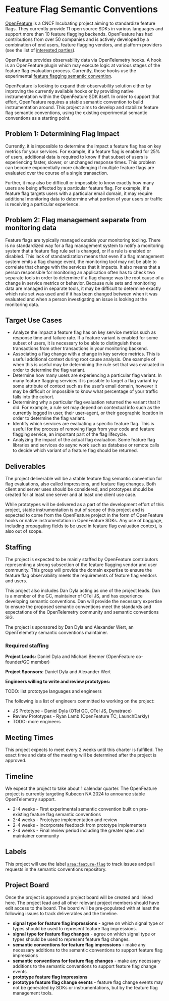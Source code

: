 # Feature Flag Semantic Conventions

[OpenFeature](https://openfeature.dev/) is a CNCF Incubating project aiming to standardize feature flags.
They currently provide 11 open source SDKs in various languages and support more than 10 feature flagging backends.
OpenFeature has had contributions from over 50 companies and is actively developed by a combination of end users, feature flagging vendors, and platform providers (see the list of [interested parties](https://openfeature.dev/community/interested-parties)).

OpenFeature provides observability data via OpenTelemetry hooks.
A hook is an OpenFeature plugin which may execute logic at various stages of the feature flag evaluation process.
Currently, those hooks use the experimental [feature flagging semantic convention](https://opentelemetry.io/docs/specs/semconv/feature-flags/).

OpenFeature is looking to expand their observability solution either by improving the currently available hooks or by providing native instrumentation within the OpenFeature SDK itself.
In order to support that effort, OpenFeature requires a stable semantic convention to build instrumentation around.
This project aims to develop and stabilize feature flag semantic conventions, using the existing experimental semantic conventions as a starting point.

## Problem 1: Determining Flag Impact

Currently, it is impossible to determine the impact a feature flag has on key metrics for your services.
For example, if a feature flag is enabled for 25% of users, additional data is required to know if that subset of users is experiencing faster, slower, or unchanged response times.
This problem can become exponentially more challenging if multiple feature flags are evaluated over the course of a single transaction.

Further, it may also be difficult or impossible to know exactly how many users are being affected by a particular feature flag.
For example, if a feature flag targets users with a particular email domain, it may require additional monitoring data to determine what portion of your users or traffic is receiving a particular experience.

## Problem 2: Flag management separate from monitoring data

Feature flags are typically managed outside your monitoring tooling.
There is no standardized way for a flag management system to notify a monitoring system that a feature flag rule set is changed, or if a rule is enabled or disabled.
This lack of standardization means that even if a flag management system emits a flag change event, the monitoring tool may not be able to correlate that change with the services that it impacts.
It also means that a person responsible for monitoring an application often has to check two separate tools in order to determine if a flag change was the root cause of a change in service metrics or behavior.
Because rule sets and monitoring data are managed in separate tools, it may be difficult to determine exactly which rule set was used and if it has been changed between when it was evaluated and when a person investigating an issue is looking at the monitoring data.

## Target Use Cases

- Analyze the impact a feature flag has on key service metrics such as response time and failure rate.
  If a feature variant is enabled for some subset of users, it is necessary to be able to distinguish those transactions from other transactions in your monitoring backend.
- Associating a flag change with a change in key service metrics.
  This is useful additional context during root cause analysis.
  One example of when this is useful may be determining the rule set that was evaluated in order to determine the flag variant.
- Determine how many users are experiencing a particular flag variant.
  In many feature flagging services it is possible to target a flag variant by some attribute of context such as the user’s email domain, however it may be difficult or impossible to know what percentage of your traffic falls into the cohort.
- Determining why a particular flag evaluation returned the variant that it did.
  For example, a rule set may depend on contextual info such as the currently logged in user, their user-agent, or their geographic location in order to determine the flag variant.
- Identify which services are evaluating a specific feature flag.
  This is useful for the process of removing flags from your code and feature flagging service, an important part of the flag lifecycle.
- Analyzing the impact of the actual flag evaluation.
  Some feature flag libraries and services do async work such as database or remote calls to decide which variant of a feature flag should be returned.

## Deliverables

The project deliverable will be a stable feature flag semantic convention for flag evaluations, also called impressions, and feature flag changes.
Both client and server uses should be considered, and prototypes should be created for at least one server and at least one client use case.

While prototypes will be delivered as a part of the development effort of this project, stable instrumentation is out of scope of this project and is expected to come from the OpenFeature project in the form of OpenFeature hooks or native instrumentation in OpenFeature SDKs.
Any use of baggage, including propagating fields to be used in feature flag evaluation context, is also out of scope.

## Staffing

The project is expected to be mainly staffed by OpenFeature contributors representing a strong subsection of the feature flagging vendor and user community.
This group will provide the domain expertise to ensure the feature flag observability meets the requirements of feature flag vendors and users.

This project also includes Dan Dyla acting as one of the project leads.
Dan is a member of the GC, maintainer of OTel JS, and has experience developing semantic conventions.
Dan will provide the necessary expertise to ensure the proposed semantic conventions meet the standards and expectations of the OpenTelemetry community and semantic conventions SIG.

The project is sponsored by Dan Dyla and Alexander Wert, an OpenTelemetry semantic conventions maintainer.

### Required staffing

**Project Leads:** Daniel Dyla and Michael Beemer (OpenFeature co-founder/GC member)

**Project Sponsors**: Daniel Dyla and Alexander Wert

**Engineers willing to write and review prototypes:**

TODO: list prototype languages and engineers

The following is a list of engineers committed to working on the project:

- JS Prototype - Daniel Dyla (OTel GC, OTel JS, Dynatrace)
- Review Prototypes - Ryan Lamb (OpenFeature TC, LaunchDarkly)
- TODO: more engineers

## Meeting Times

This project expects to meet every 2 weeks until this charter is fulfilled.
The exact time and date of the meeting will be determined after the project is approved.

## Timeline

We expect the project to take about 1 calendar quarter. The OpenFeature project is currently targeting Kubecon NA 2024 to announce stable OpenTelemetry support.

- 2-4 weeks - First experimental semantic convention built on pre-existing feature flag semantic conventions
- 2-4 weeks - Prototype implementation and review
- 2-4 weeks - Incorporate feedback from prototype implementers
- 2-4 weeks - Final review period including the greater spec and maintainer community

## Labels

This project will use the label [`area:feature-flag`](https://github.com/open-telemetry/semantic-conventions/labels/area%3Afeature-flag) to track issues and pull requests in the semantic conventions repository.

## Project Board

Once the project is approved a project board will be created and linked here.
The project lead and all other relevant project members should have edit access to the board.
The board will be pre-populated with at least the following issues to track deliverables and the timeline.

- **signal type for feature flag impressions** - agree on which signal type or types should be used to represent feature flag impressions.
- **signal type for feature flag changes** - agree on which signal type or types should be used to represent feature flag changes.
- **semantic conventions for feature flag impressions** - make any necessary additions to the semantic conventions to support feature flag impressions
- **semantic conventions for feature flag changes** - make any necessary additions to the semantic conventions to support feature flag change events
- **prototype feature flag impressions**
- **prototype feature flag change events** - feature flag change events may not be generated by SDKs or instrumentations, but by the feature flag management tools.
